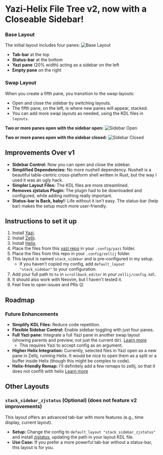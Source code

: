 # Yazi-Helix File Tree v2, now with a Closeable Sidebar!

### Base Layout
The initial layout includes four panes:
![Base Layout](https://github.com/luccahuguet/zellij-files/assets/27565287/adc6162c-a1ec-4635-b217-aa7a9ba691c5)
- **Tab-bar** at the top
- **Status-bar** at the bottom
- **Yazi pane** (20% width) acting as a sidebar on the left
- **Empty pane** on the right

### Swap Layout
When you create a fifth pane, you transition to the swap layouts:
- Open and close the sidebar by switching layouts.
- The fifth pane, on the left, is where new panes will appear, stacked.
- You can add more swap layouts as needed, using the KDL files in `layouts`.

**Two or more panes open with the sidebar open:**
![Sidebar Open](https://github.com/luccahuguet/yazi-files/assets/27565287/557eecbf-6eeb-48f9-8de4-252f78bda4fd)

**Two or more panes open with the sidebar closed:**
![Sidebar Closed](https://github.com/luccahuguet/zellij-files/assets/27565287/4f63de6e-4df7-452f-9877-90461071b673)

## Improvements Over v1
- **Sidebar Control:** Now you can open and close the sidebar.
- **Simplified Dependencies:** No more nushell dependency. Nushell is a beautiful table-centric cross-platform shell written in Rust, but the way I used it was an ugly hack.
- **Simpler Layout Files:** The KDL files are more streamlined.
- **Removes zjstatus Plugin:** The plugin had to be downloaded and configured, while adding nothing really important.
- **Status-bar is Back, baby!:** Life without it isn't easy. The status-bar (help bar) makes the setup much more user-friendly.

## Instructions to set it up
1. Install [Yazi](https://github.com/sxyazi/yazi).
2. Install [Zellij](https://github.com/zellij-org/zellij).
3. Install [Helix](https://helix-editor.com).
4. Place the files from this [yazi repo](https://github.com/luccahuguet/yazi-files) in your `.config/yazi` folder.
5. Place the files from this repo in your `.config/zellij` folder.
6. This layout is named `stack_sidebar` and is pre-configured in my setup.
   - If you haven't copied my config, add `default_layout "stack_sidebar"` to your configuration.
7. Add your full path to `hx` in `scrollback_editor` in your `zellij/config.kdl`.
8. It should also work with Neovim, but I haven't tested it.
9. Feel free to open issues and PRs 😉

## Roadmap
### Future Enhancements
- **Simplify KDL Files:** Reduce code repetition.
- **Flexible Sidebar Control:** Enable sidebar toggling with just four panes.
- **Full Yazi pane:** Integrate a full Yazi pane in another swap layout (showing parents and preview, not just the current dir). [Learn more](https://github.com/luccahuguet/yazi-files)
  - This requires Yazi to accept config as an argument.
- **Higher Helix Integration:** Currently, selected files in Yazi open as a new pane in Zellij, running Helix. It would be nice to open them as a split or a buffer inside Helix (though this might be complex to code).
- **Helix-friendly Remap:** I'll definitely add a few remaps to zellij, so that it does not conflit with helix [Learn more](https://zellij.dev/documentation/layouts-with-config)

## Other Layouts
### `stack_sidebar_zjstatus` (Optional) (does not feature v2 improvements)
This layout offers an advanced tab-bar with more features (e.g., time display, current layout).
- **Setup:** Change the config to `default_layout "stack_sidebar_zjstatus"` and install [zjstatus](https://github.com/dj95/zjstatus), updating the path in your layout KDL file.
- **Use Case:** If you prefer a more powerful tab-bar without a status-bar, this layout is for you.
